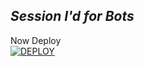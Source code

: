 ## *Session I'd for Bots*

Now Deploy
    <br>
<a href='https://dashboard.heroku.com/new?template=https://github.com/Caseyrhodes01/-ueen_Anita-Md-session-generator)' target="_blank"><img alt='DEPLOY' src='https://img.shields.io/badge/-DEPLOY-black?style=for-the-badge&logo=heroku&logoColor=white'/>

